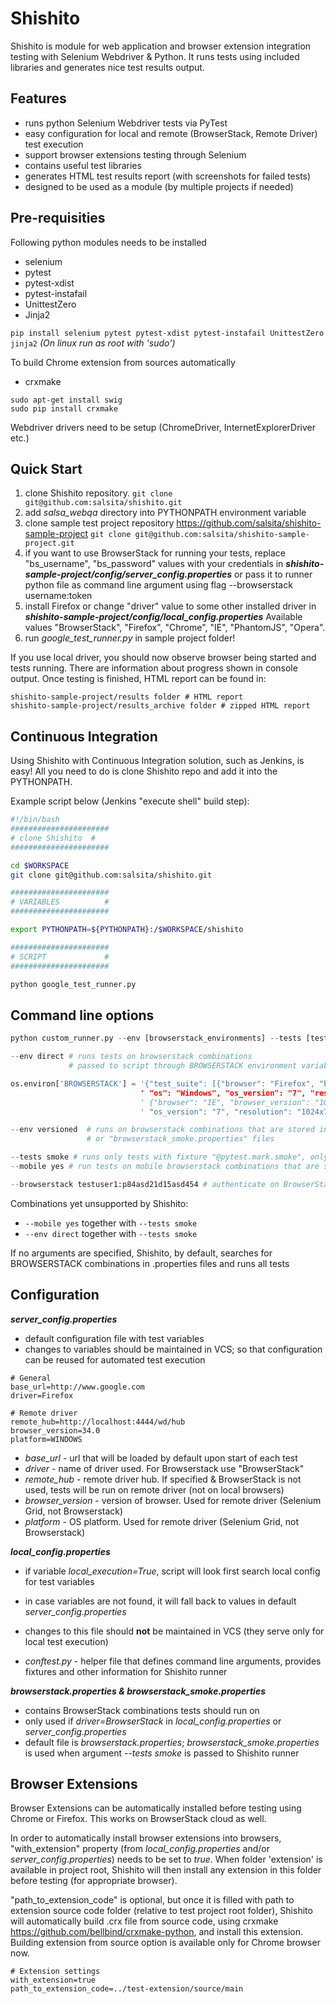 # Shishito

Shishito is module for web application and browser extension integration testing with Selenium Webdriver & Python.
It runs tests using included libraries and generates nice test results output.

## Features

* runs python Selenium Webdriver tests via PyTest
* easy configuration for local and remote (BrowserStack, Remote Driver) test execution
* support browser extensions testing through Selenium
* contains useful test libraries
* generates HTML test results report (with screenshots for failed tests)
* designed to be used as a module (by multiple projects if needed)

## Pre-requisities

Following python modules needs to be installed

* selenium
* pytest
* pytest-xdist
* pytest-instafail
* UnittestZero
* Jinja2

```pip install selenium pytest pytest-xdist pytest-instafail UnittestZero jinja2```
*(On linux run as root with 'sudo')*

To build Chrome extension from sources automatically

* crxmake

```
sudo apt-get install swig
sudo pip install crxmake
```

Webdriver drivers need to be setup (ChromeDriver, InternetExplorerDriver etc.)

## Quick Start

1. clone Shishito repository.
```git clone git@github.com:salsita/shishito.git```
1. add *salsa_webqa* directory into PYTHONPATH environment variable
1. clone sample test project repository https://github.com/salsita/shishito-sample-project
```git clone git@github.com:salsita/shishito-sample-project.git```
1. if you want to use BrowserStack for running your tests, replace "bs_username", "bs_password" values with your credentials in ***shishito-sample-project/config/server_config.properties***
 or pass it to runner python file as command line argument using flag --browserstack username:token
1. install Firefox or change "driver" value to some other installed driver in ***shishito-sample-project/config/local_config.properties***
Available values  "BrowserStack", "Firefox", "Chrome", "IE", "PhantomJS", "Opera".
1. run *google_test_runner.py* in sample project folder!

If you use local driver, you should now observe browser being started and tests running.
There are information about progress shown in console output.
Once testing is finished, HTML report can be found in:
```
shishito-sample-project/results folder # HTML report
shishito-sample-project/results_archive folder # zipped HTML report
```

## Continuous Integration

Using Shishito with Continuous Integration solution, such as Jenkins, is easy!
All you need to do is clone Shishito repo and add it into the PYTHONPATH.

Example script below (Jenkins "execute shell" build step):
```bash
#!/bin/bash
######################
# clone Shishito  #
######################

cd $WORKSPACE
git clone git@github.com:salsita/shishito.git

######################
# VARIABLES          #
######################

export PYTHONPATH=${PYTHONPATH}:/$WORKSPACE/shishito

######################
# SCRIPT             #
######################

python google_test_runner.py
```

## Command line options

```python
python custom_runner.py --env [browserstack_environments] --tests [tests_to_run] --browserstack [username:token]

--env direct # runs tests on browserstack combinations
             # passed to script through BROWSERSTACK environment variable (json)

os.environ['BROWSERSTACK'] = '{"test_suite": [{"browser": "Firefox", "browser_version": "27.0",
                             ' "os": "Windows", "os_version": "7", "resolution": "1024x768"},' \
                             ' {"browser": "IE", "browser_version": "10.0", "os": "Windows",' \
                             ' "os_version": "7", "resolution": "1024x768"}]}'

--env versioned  # runs on browserstack combinations that are stored in "browserstack.properties"
                 # or "browserstack_smoke.properties" files

--tests smoke # runs only tests with fixture "@pytest.mark.smoke", only for desctop
--mobile yes # run tests on mobile browserstack combinations that are stored in "browserstack_mobile.properties" - can't be at the same time with smoke, default value is none

--browserstack testuser1:p84asd21d15asd454 # authenticate on BrowserStack using user "testuser1" and token "p84asd21d15asd454"
```

Combinations yet unsupported by Shishito:
* `--mobile yes` together with `--tests smoke`
* `--env direct` together with `--tests smoke`

If no arguments are specified, Shishito, by default, searches for BROWSERSTACK combinations in .properties files and runs all tests

## Configuration

***server_config.properties***

* default configuration file with test variables
* changes to variables should be maintained in VCS; so that configuration can be reused for automated test execution

```
# General
base_url=http://www.google.com
driver=Firefox

# Remote driver
remote_hub=http://localhost:4444/wd/hub
browser_version=34.0
platform=WINDOWS
```

* *base_url* - url that will be loaded by default upon start of each test
* *driver* - name of driver used. For Browserstack use "BrowserStack"
* *remote_hub* - remote driver hub. If specified & BrowserStack is not used, tests will be run on remote driver (not on local browsers)
* *browser_version* - version of browser. Used for remote driver (Selenium Grid, not Browserstack)
* *platform* - OS platform. Used for remote driver (Selenium Grid, not Browserstack)

***local_config.properties***

* if variable *local_execution=True*, script will look first search local config for test variables
* in case variables are not found, it will fall back to values in default *server_config.properties*
* changes to this file should **not** be maintained in VCS (they serve only for local test execution)

* *conftest.py* - helper file that defines command line arguments, provides fixtures and other information for Shishito runner

***browserstack.properties & browserstack_smoke.properties***

* contains BrowserStack combinations tests should run on
* only used if *driver=BrowserStack* in *local_config.properties* or *server_config.properties*
* default file is *browserstack.properties*; *browserstack_smoke.properties* is used when argument *--tests smoke* is passed to Shishito runner

## Browser Extensions

Browser Extensions can be automatically installed before testing using Chrome or Firefox.
This works on BrowserStack cloud as well.

In order to automatically install browser extensions into browsers, "with_extension" property (from *local_config.properties* and/or *server_config.properties*) needs to be set to *true*.
When folder 'extension' is available in project root, Shishito will then install any extension in this folder before testing (for appropriate browser).

"path_to_extension_code" is optional, but once it is filled with path to extension source code folder (relative to test project root folder), Shishito will automatically build .crx file from source code, using crxmake https://github.com/bellbind/crxmake-python, and install this extension. Building extension from source option is available only for Chrome browser now.
```
# Extension settings
with_extension=true
path_to_extension_code=../test-extension/source/main
```
